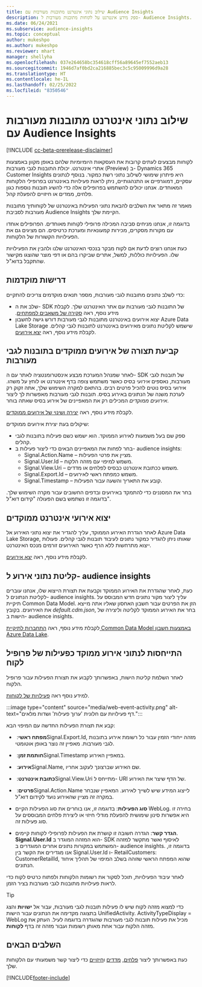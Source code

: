 ```yaml
---
title: שילוב נתוני אינטרנט מתובנות מעורבות עם Audience Insights
description: ספק מידע אינטרנט על לקוחות מתובנות מעורבות ל- Audience Insights.
ms.date: 06/24/2021
ms.subservice: audience-insights
ms.topic: conceptual
author: mukeshpo
ms.author: mukeshpo
ms.reviewer: mhart
manager: shellyha
ms.openlocfilehash: 037e264658bc354618cff56a89645ef7552aeb13
ms.sourcegitcommit: 1946d7af0bd2ca216885bec3c5c95009996d9a28
ms.translationtype: HT
ms.contentlocale: he-IL
ms.lasthandoff: 02/25/2022
ms.locfileid: "8350546"
---
```

# <a name="integrate-web-data-from-engagement-insights-with-audience-insights"></a>שילוב נתוני אינטרנט מתובנות מעורבות עם Audience Insights


[!INCLUDE [cc-beta-prerelease-disclaimer](../engagement-insights/includes/cc-beta-prerelease-disclaimer.md)]

לקוחות מבצעים לעתים קרובות את העסקאות היומיומיות שלהם באופן מקוון באמצעות אתרי אינטרנט. יכולת התובנות לגבי מעורבות (Preview) ב- Dynamics 365 Customer Insights היא פיתרון שימושי לשילוב נתוני רשת כמקור. בנוסף לנתונים עסקיים, דמוגרפיים או התנהגותיים, ניתן לראות פעילויות באינטרנט בפרופילי הלקוחות המאוחדים. אנחנו יכולים להשתמש בפרופילים אלה כדי להשיג תובנות נוספות כגון פלחים, ממדים או חיזויים להפעלת קהל.

מאמר זה מתאר את השלבים להבאת נתוני הפעילות באינטרנט של לקוחותיך מתובנות מעורבות לסביבת Audience Insights הקיימת שלך.

בדוגמה זו, אנחנו מניחים סביבה המכילה פרופילי לקוחות מאוחדים. הפרופילים אוחדו עם מקורות מסקרים, מכירות קמעונאיות ומערכת כרטיסים. הם מציגים גם את הפעילויות הקשורות של הלקוחות. 

כעת אנחנו רוצים לדעת אם לקוח מבקר בנכסי האינטרנט שלנו ולהבין את הפעילויות שלו. הפעילויות כוללות, למשל, אתרים שביקרו בהם או דפי מוצר שהוצגו מקישור שהתקבל בדוא"ל.

## <a name="prerequisites"></a>דרישות מוקדמות

כדי לשלב נתונים מתובנות לגבי מעורבות, מספר תנאים מוקדמים צריכים להתקיים: 

- שלב את ה- SDK של התובנות לגבי מעורבות עם אתר האינטרנט שלך. לקבלת מידע נוסף, ראה [סקירה של משאבים למפתחים](../engagement-insights/developer-resources.md)‬‏‫.
- יצוא אירועים באינטרנט מתובנות לגבי מעורבות דורש גישה לחשבון Azure Data Lake Storage שישמש לקליטת נתונים מאירועים באינטרנט לתובנות לגבי קהלים. לקבלת מידע נוסף, ראה [יצא אירועים](../engagement-insights/export-events.md).

## <a name="configure-refined-events-in-engagement-insights"></a>קביעת תצורה של אירועים ממוקדים בתובנות לגבי מעורבות

לאחר שמנהל המערכת מבצע אינסטרומנטציה לאתר עם ה- SDK של תובנות לגבי מעורבות, נאספים *אירועי בסיס* כאשר משתמש צופה בדף אינטרנט או לוחץ על משהו. אירועי בסיס נוטים להכיל פרטים רבים. בהתאם למקרה השימוש שלך, אתה זקוק רק לערכת משנה של הנתונים באירוע בסיס. תובנות לגבי מעורבות מאפשרות לך ליצור *אירועים ממוקדים* המכילים רק את המאפיינים של אירוע בסיס שאתה בוחר.     

לקבלת מידע נוסף, ראה [יצירה ושינוי של אירועים ממוקדים](../engagement-insights/refined-events.md).

שיקולים בעת יצירת אירועים ממוקדים: 

- ספק שם בעל משמעות לאירוע הממוקד. הוא ישמש כשם פעילות בתובנות לגבי קהלים.
- בחר לפחות את המאפיינים הבאים כדי ליצור פעילות ב- audience insights: 
    - Signal.Action.Name – מציין את פרטי הפעילות.
    - Signal.User.Id – משמש למיפוי עם מזהה הלקוח.
    - Signal.View.Uri – משמש ככתובת אינטרנט כבסיס לפלחים או מדדים.
    - Signal.Export.Id – משמש כמפתח ראשי לאירועים.
    - Signal.Timestamp – קובע את התאריך והשעה עבור הפעילות.

בחר את המסננים כדי להתמקד באירועים ובדפים החשובים עבור מקרה השימוש שלך. בדוגמה זו נשתמש בשם הפעולה "קידום דוא"ל".

## <a name="export-the-refined-web-events"></a>יצוא אירועי אינטרנט ממוקדים 

לאחר הגדרת האירוע הממוקד, עליך להגדיר את יצוא נתוני האירוע אל Azure Data Lake Storage, שאותו ניתן להגדיר כמקור נתונים לעיבוד תובנות לגבי קהלים‬. פעולות ייצוא מתרחשות ללא הרף כאשר האירועים זורמים מנכס האינטרנט.

לקבלת מידע נוסף, ראה [יצא אירועים](../engagement-insights/export-events.md).

## <a name="ingest-event-data-to-audience-insights"></a>קליטת נתוני אירוע ל- audience insights

כעת, לאחר שהגדרת את האירוע הממוקד וקבעת את תצורת הייצוא שלו, אנחנו עוברים לקליטת הנתונים ל- audience insights. עליך ליצור מקור נתונים חדש המבוסס על תיקיית Common Data Model. הזן את הפרטים עבור חשבון האחסון שאליו אתה מייצא את האירועים. בקובץ *default.cdm.json*, בחר את האירוע הממוקד לקליטה וליצירה של הישות ב- audience insights.

לקבלת מידע נוסף, ראה [התחברות לתיקיית Common Data Model באמצעות חשבון Azure Data Lake](connect-common-data-model.md).


## <a name="relate-refined-event-data-as-an-activity-of-a-customer-profile"></a>התייחסות לנתוני אירוע ממוקד כפעילות של פרופיל לקוח

לאחר השלמת קליטת הישות, באפשרותך לקבוע את תצורת הפעילות עבור פרופיל הלקוח.

למידע נוסף ראה [פעילויות של לקוחות](activities.md).

:::image type="content" source="media/web-event-activity.png" alt-text="דף פעילויות עם חלונית 'ערוך פעילות' ושדות מלאים.":::

קבע את תצורת הפעילות החדשה עם המיפוי הבא: 

- **מפתח ראשי**: ‏Signal.Export.Id, מזהה ייחודי הזמין עבור כל רשומת אירוע בתובנות לגבי מעורבות. מאפיין זה נוצר באופן אוטומטי.

- **חותמת זמן**: ‏Signal.Timestamp במאפיין האירוע.

- **אירוע**: ‏Signal.Name, שם האירוע שברצונך לעקוב אחריו.

- **כתובת אינטרנט**: ‏Signal.View.Uri מתייחס ל- URI של הדף שיצר את האירוע.

- **פרטים**: ‏Signal.Action.Name לייצוג המידע שיש לשייך לאירוע. המאפיין שנבחר במקרה זה מציין שהאירוע נועד לקידום דוא"ל.

- **סוג הפעילות**: בדוגמה זו, אנו בוחרים את סוג הפעילות הקיים WebLog. בחירה זו היא אפשרות סינון שימושית להפעלת מודלי חיזוי או ליצירת פלחים המבוססים על סוג פעילות זה.

- **הגדר קשר**: הגדרה חשובה זו קושרת את הפעילות לפרופילי לקוחות קיימים. **Signal.User.Id** הוא המזהה המוגדר ב- SDK לאיסוף ואשר מתקשר למזהה המשתמש במקורות נתונים אחרים המוגדרים ב- audience insights. בדוגמה זו, אנו מגדירים את הקשר בין Signal.User.Id ו- RetailCustomers: CustomerRetailId, שהוא המפתח הראשי שזוהה בשלב המיפוי של תהליך איחוד הנתונים.

לאחר עיבוד הפעילויות, תוכל לסקור את רשומות הלקוחות ולפתוח כרטיס לקוח כדי לראות פעילויות מתובנות לגבי מעורבות בציר הזמן. 

> [!TIP]
> כדי למצוא מזהה לקוח שיש לו פעילות תובנות לגבי מעורבות, עבור אל **ישויות** והצג בתצוגה מקדימה את הנתונים עבור הישות UnifiedActivity. ActivityTypeDisplay = ‏WebLog מכיל את פעילות תובנות לגבי מעורבות שהוגדרה בדוגמה לעיל. העתק את מזהה הלקוח עבור אחת מאותן רשומות ועבור מזהה זה בדף **לקוחות**.

## <a name="next-steps"></a>השלבים הבאים

כעת באפשרותך ליצור [פלחים](segments.md), [מדדים](measures.md) ו[חיזויים](predictions.md) כדי ליצור קשר משמעותי עם הלקוחות שלך.


[!INCLUDE[footer-include](../includes/footer-banner.md)]
